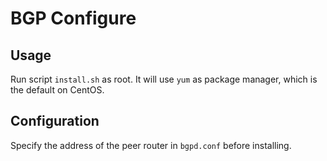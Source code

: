 # BGP Configure

## Usage

Run script `install.sh` as root. It will use `yum` as package manager, which is the default on CentOS.

## Configuration

Specify the address of the peer router in `bgpd.conf` before installing.
